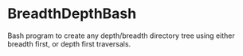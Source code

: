 # BreadthDepthBash
Bash program to create any depth/breadth directory tree using either breadth first, or depth first traversals.
